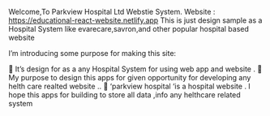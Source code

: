 Welcome,To Parkview Hospital Ltd Webstie System.
Website : https://educational-react-website.netlify.app
This is just design sample as a Hospital System like evarecare,savron,and other popular hospital based website

I’m introducing some purpose for making this site:

	It’s design for as a any Hospital System for using  web app and website .
	My purpose to design this apps for given opportunity for developing any helth care realted website ..
	 ‘parkview hospital  ‘is a hospital website . I hope this apps for building to  store all data ,info any helthcare related system
